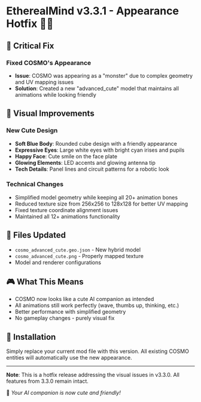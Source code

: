 # EtherealMind v3.3.1 - Appearance Hotfix 🤖💙

## 🐛 Critical Fix

### Fixed COSMO's Appearance
- **Issue**: COSMO was appearing as a "monster" due to complex geometry and UV mapping issues
- **Solution**: Created a new "advanced_cute" model that maintains all animations while looking friendly

## 🎨 Visual Improvements

### New Cute Design
- **Soft Blue Body**: Rounded cube design with a friendly appearance
- **Expressive Eyes**: Large white eyes with bright cyan irises and pupils
- **Happy Face**: Cute smile on the face plate
- **Glowing Elements**: LED accents and glowing antenna tip
- **Tech Details**: Panel lines and circuit patterns for a robotic look

### Technical Changes
- Simplified model geometry while keeping all 20+ animation bones
- Reduced texture size from 256x256 to 128x128 for better UV mapping
- Fixed texture coordinate alignment issues
- Maintained all 12+ animations functionality

## 📝 Files Updated
- `cosmo_advanced_cute.geo.json` - New hybrid model
- `cosmo_advanced_cute.png` - Properly mapped texture
- Model and renderer configurations

## 🎮 What This Means
- COSMO now looks like a cute AI companion as intended
- All animations still work perfectly (wave, thumbs up, thinking, etc.)
- Better performance with simplified geometry
- No gameplay changes - purely visual fix

## 🚀 Installation
Simply replace your current mod file with this version. All existing COSMO entities will automatically use the new appearance.

---

**Note**: This is a hotfix release addressing the visual issues in v3.3.0. All features from 3.3.0 remain intact.

💫 *Your AI companion is now cute and friendly!*